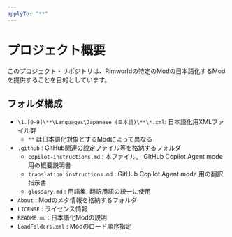 ```yaml
---
applyTo: "**"
---
```


# プロジェクト概要

このプロジェクト・リポジトリは、Rimworldの特定のModの日本語化するModを提供することを目的としています。

## フォルダ構成

* `\1.[0-9]\**\Languages\Japanese (日本語)\**\*.xml`: 日本語化用XMLファイル群
    * `**` は日本語化対象とするModによって異なる
* `.github` : GitHub関連の設定ファイル等を格納するフォルダ
  * `copilot-instructions.md` : 本ファイル。 GitHub Copilot Agent mode 用の概要説明書
  * `translation.instructions.md` : GitHub Copilot Agent mode 用の翻訳指示書
  * `glossary.md` : 用語集, 翻訳用語の統一に使用
* `About` : Modのメタ情報を格納するフォルダ
* `LICENSE` : ライセンス情報
* `README.md` : 日本語化Modの説明
* `LoadFolders.xml` : Modのロード順序指定
